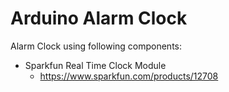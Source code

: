 # Arduino Alarm Clock

Alarm Clock using following components:

- Sparkfun Real Time Clock Module
  - https://www.sparkfun.com/products/12708
